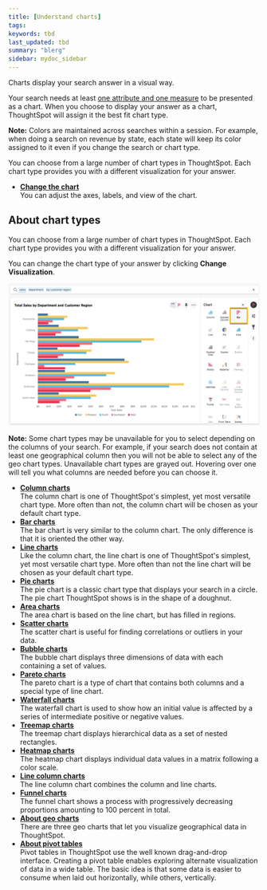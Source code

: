 ```yaml
---
title: [Understand charts]
tags: 
keywords: tbd
last_updated: tbd
summary: "blerg"
sidebar: mydoc_sidebar
---
```



Charts display your search answer in a visual way.

Your search needs at least [one attribute and one measure](about_attributes_and_measures.html#) to be presented as a chart. When you choose to display your answer as a chart, ThoughtSpot will assign it the best fit chart type.

**Note:** Colors are maintained across searches within a session. For example, when doing a search on revenue by state, each state will keep its color assigned to it even if you change the search or chart type.

You can choose from a large number of chart types in ThoughtSpot. Each chart type provides you with a different visualization for your answer.
-   **[Change the chart](../../../pages/end_user_guide/end_user_search/change_the_chart.html)**  
You can adjust the axes, labels, and view of the chart.

## About chart types

You can choose from a large number of chart types in ThoughtSpot. Each chart type provides you with a different visualization for your answer.

You can change the chart type of your answer by clicking **Change Visualization**.

 ![](../../../images/chart_type_icons.png "ThoughtSpot chart types")

**Note:** Some chart types may be unavailable for you to select depending on the columns of your search. For example, if your search does not contain at least one geographical column then you will not be able to select any of the geo chart types. Unavailable chart types are grayed out. Hovering over one will tell you what columns are needed before you can choose it.

-   **[Column charts](../../../pages/end_user_guide/end_user_search/about_column_charts.html)**  
The column chart is one of ThoughtSpot's simplest, yet most versatile chart type. More often than not, the column chart will be chosen as your default chart type.
-   **[Bar charts](../../../pages/end_user_guide/end_user_search/about_bar_charts.html)**  
The bar chart is very similar to the column chart. The only difference is that it is oriented the other way.
-   **[Line charts](../../../pages/end_user_guide/end_user_search/about_line_charts.html)**  
Like the column chart, the line chart is one of ThoughtSpot's simplest, yet most versatile chart type. More often than not the line chart will be chosen as your default chart type.
-   **[Pie charts](../../../pages/end_user_guide/end_user_search/about_pie_charts.html)**  
The pie chart is a classic chart type that displays your search in a circle. The pie chart ThoughtSpot shows is in the shape of a doughnut.
-   **[Area charts](../../../pages/end_user_guide/end_user_search/about_area_charts.html)**  
The area chart is based on the line chart, but has filled in regions.
-   **[Scatter charts](../../../pages/end_user_guide/end_user_search/about_scatter_charts.html)**  
The scatter chart is useful for finding correlations or outliers in your data.
-   **[Bubble charts](../../../pages/end_user_guide/end_user_search/about_bubble_charts.html)**  
The bubble chart displays three dimensions of data with each containing a set of values.
-   **[Pareto charts](../../../pages/end_user_guide/end_user_search/about_pareto_charts.html)**  
The pareto chart is a type of chart that contains both columns and a special type of line chart.
-   **[Waterfall charts](../../../pages/end_user_guide/end_user_search/about_waterfall_charts.html)**  
The waterfall chart is used to show how an initial value is affected by a series of intermediate positive or negative values.
-   **[Treemap charts](../../../pages/end_user_guide/end_user_search/about_treemap_charts.html)**  
The treemap chart displays hierarchical data as a set of nested rectangles.
-   **[Heatmap charts](../../../pages/end_user_guide/end_user_search/about_heatmap_charts.html)**  
The heatmap chart displays individual data values in a matrix following a color scale.
-   **[Line column charts](../../../pages/end_user_guide/end_user_search/about_line_column_charts.html)**  
The line column chart combines the column and line charts.
-   **[Funnel charts](../../../pages/end_user_guide/end_user_search/about_funnel_charts.html)**  
The funnel chart shows a process with progressively decreasing proportions amounting to 100 percent in total.
-   **[About geo charts](../../../pages/end_user_guide/end_user_search/about_geo_charts.html)**  
There are three geo charts that let you visualize geographical data in ThoughtSpot.
-   **[About pivot tables](../../../admin/complex_searches/about_pivoting_a_table.html)**  
Pivot tables in ThoughtSpot use the well known drag-and-drop interface. Creating a pivot table enables exploring alternate visualization of data in a wide table. The basic idea is that some data is easier to consume when laid out horizontally, while others, vertically.
